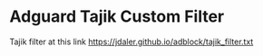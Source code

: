# Adguard Tajik Custom Filter

Tajik filter at this link
https://jdaler.github.io/adblock/tajik_filter.txt
